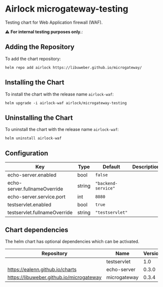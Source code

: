 Airlock microgateway-testing
====================

Testing chart for Web Application firewall (WAF).

:warning: **For internal testing purposes only.**:

## Adding the Repository

To add the chart repository:

```console
helm repo add airlock https://libuweber.github.io/microgateway/
```

## Installing the Chart

To install the chart with the release name `airlock-waf`:

```console
helm upgrade -i airlock-waf airlock/microgateway-testing
```

## Uninstalling the Chart

To uninstall the chart with the release name `airlock-waf`:

```console
helm uninstall airlock-waf
```

## Configuration

| Key | Type | Default | Description |
|-----|------|---------|-------------|
| echo-server.enabled | bool | `false` |  |
| echo-server.fullnameOverride | string | `"backend-service"` |  |
| echo-server.service.port | int | `8080` |  |
| testservlet.enabled | bool | `true` |  |
| testservlet.fullnameOverride | string | `"testservlet"` |  |

## Chart dependencies
The helm chart has optional dependencies which can be activated.

| Repository | Name | Version |
|------------|------|---------|
|  | testservlet | 1.0 |
| https://ealenn.github.io/charts | echo-server | 0.3.0 |
| https://libuweber.github.io/microgateway | microgateway | 0.3.4 |